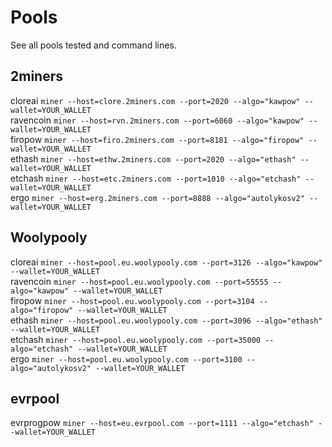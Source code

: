 # Pools
  
See all pools tested and command lines.  
  
## 2miners
cloreai `miner --host=clore.2miners.com --port=2020 --algo="kawpow" --wallet=YOUR_WALLET`  
ravencoin `miner --host=rvn.2miners.com --port=6060 --algo="kawpow" --wallet=YOUR_WALLET`  
firopow `miner --host=firo.2miners.com --port=8181 --algo="firopow" --wallet=YOUR_WALLET`  
ethash `miner --host=ethw.2miners.com --port=2020 --algo="ethash" --wallet=YOUR_WALLET`  
etchash `miner --host=etc.2miners.com --port=1010 --algo="etchash" --wallet=YOUR_WALLET`  
ergo `miner --host=erg.2miners.com --port=8888 --algo="autolykosv2" --wallet=YOUR_WALLET`  
  
## Woolypooly
cloreai `miner --host=pool.eu.woolypooly.com --port=3126 --algo="kawpow" --wallet=YOUR_WALLET`  
ravencoin `miner --host=pool.eu.woolypooly.com --port=55555 --algo="kawpow" --wallet=YOUR_WALLET`  
firopow `miner --host=pool.eu.woolypooly.com --port=3104 --algo="firopow" --wallet=YOUR_WALLET`  
ethash `miner --host=pool.eu.woolypooly.com --port=3096 --algo="ethash" --wallet=YOUR_WALLET`  
etchash `miner --host=pool.eu.woolypooly.com --port=35000 --algo="etchash" --wallet=YOUR_WALLET`  
ergo `miner --host=pool.eu.woolypooly.com --port=3100 --algo="autolykosv2" --wallet=YOUR_WALLET`  
  
## evrpool
evrprogpow `miner --host=eu.evrpool.com --port=1111 --algo="etchash" --wallet=YOUR_WALLET`  

